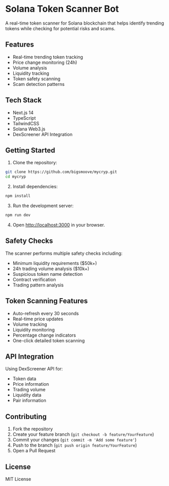 # Solana Token Scanner Bot

A real-time token scanner for Solana blockchain that helps identify trending tokens while checking for potential risks and scams.

## Features

- Real-time trending token tracking
- Price change monitoring (24h)
- Volume analysis
- Liquidity tracking
- Token safety scanning
- Scam detection patterns

## Tech Stack

- Next.js 14
- TypeScript
- TailwindCSS
- Solana Web3.js
- DexScreener API Integration

## Getting Started

1. Clone the repository:
```bash
git clone https://github.com/bigsmoove/mycryp.git
cd mycryp
```

2. Install dependencies:
```bash
npm install
```

3. Run the development server:
```bash
npm run dev
```

4. Open [http://localhost:3000](http://localhost:3000) in your browser.

## Safety Checks

The scanner performs multiple safety checks including:
- Minimum liquidity requirements ($50k+)
- 24h trading volume analysis ($10k+)
- Suspicious token name detection
- Contract verification
- Trading pattern analysis

## Token Scanning Features

- Auto-refresh every 30 seconds
- Real-time price updates
- Volume tracking
- Liquidity monitoring
- Percentage change indicators
- One-click detailed token scanning

## API Integration

Using DexScreener API for:
- Token data
- Price information
- Trading volume
- Liquidity data
- Pair information

## Contributing

1. Fork the repository
2. Create your feature branch (`git checkout -b feature/YourFeature`)
3. Commit your changes (`git commit -m 'Add some feature'`)
4. Push to the branch (`git push origin feature/YourFeature`)
5. Open a Pull Request

## License

MIT License
